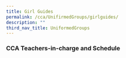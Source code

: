 ```yaml
---
title: Girl Guides
permalink: /cca/UnifirmedGroups/girlguides/
description: ""
third_nav_title: UniformedGroups
---
```






### CCA Teachers-in-charge and Schedule